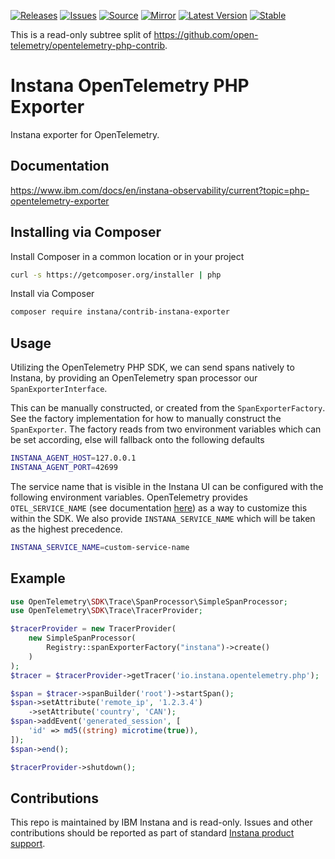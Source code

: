 [![Releases](https://img.shields.io/badge/releases-purple)](https://github.com/opentelemetry-php/contrib-instana-exporter/releases)
[![Issues](https://img.shields.io/badge/issues-pink)](https://www.ibm.com/support/pages/instana-support)
[![Source](https://img.shields.io/badge/source-contrib-green)](https://github.com/open-telemetry/opentelemetry-php-contrib/tree/main/src/Exporter/Instana)
[![Mirror](https://img.shields.io/badge/mirror-opentelemetry--php--contrib-blue)](https://github.com/opentelemetry-php/contrib-instana-exporter)
[![Latest Version](http://poser.pugx.org/open-telemetry/opentelemetry-instana-exporter/v/unstable)](https://packagist.org/packages/open-telemetry/opentelemetry-instana-exporter/)
[![Stable](http://poser.pugx.org/open-telemetry/opentelemetry-instana-exporter/v/stable)](https://packagist.org/packages/open-telemetry/opentelemetry-instana-exporter/)

This is a read-only subtree split of https://github.com/open-telemetry/opentelemetry-php-contrib.

# Instana OpenTelemetry PHP Exporter

Instana exporter for OpenTelemetry.

## Documentation

https://www.ibm.com/docs/en/instana-observability/current?topic=php-opentelemetry-exporter

## Installing via Composer

Install Composer in a common location or in your project

```bash
curl -s https://getcomposer.org/installer | php
```

Install via Composer

```bash
composer require instana/contrib-instana-exporter
```

## Usage


Utilizing the OpenTelemetry PHP SDK, we can send spans natively to Instana, by providing an OpenTelemetry span processor our `SpanExporterInterface`.

This can be manually constructed, or created from the `SpanExporterFactory`. See the factory implementation for how to manually construct the `SpanExporter`. The factory reads from two environment variables which can be set according, else will fallback onto the following defaults

```bash
INSTANA_AGENT_HOST=127.0.0.1
INSTANA_AGENT_PORT=42699
```

The service name that is visible in the Instana UI can be configured with the following environment variables. OpenTelemetry provides `OTEL_SERVICE_NAME` (see documentation [here](https://opentelemetry.io/docs/languages/sdk-configuration/general/#otel_service_name)) as a way to customize this within the SDK. We also provide `INSTANA_SERVICE_NAME` which will be taken as the highest precedence.

```bash
INSTANA_SERVICE_NAME=custom-service-name
```

## Example

```php
use OpenTelemetry\SDK\Trace\SpanProcessor\SimpleSpanProcessor;
use OpenTelemetry\SDK\Trace\TracerProvider;

$tracerProvider = new TracerProvider(
    new SimpleSpanProcessor(
        Registry::spanExporterFactory("instana")->create()
    )
);
$tracer = $tracerProvider->getTracer('io.instana.opentelemetry.php');

$span = $tracer->spanBuilder('root')->startSpan();
$span->setAttribute('remote_ip', '1.2.3.4')
    ->setAttribute('country', 'CAN');
$span->addEvent('generated_session', [
    'id' => md5((string) microtime(true)),
]);
$span->end();

$tracerProvider->shutdown();
```

## Contributions

This repo is maintained by IBM Instana and is read-only. Issues and other contributions should be reported as part of standard [Instana product support](https://www.ibm.com/support/pages/instana-support).